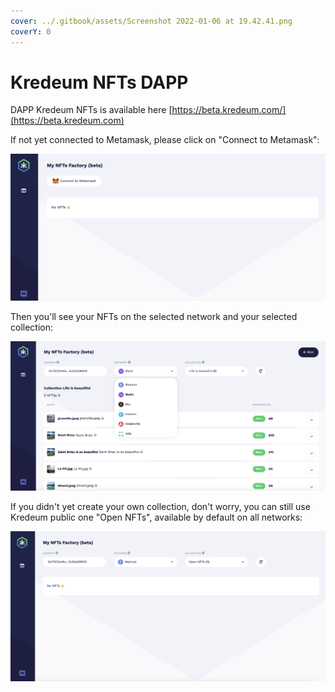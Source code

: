 ```yaml
---
cover: ../.gitbook/assets/Screenshot 2022-01-06 at 19.42.41.png
coverY: 0
---
```


# Kredeum NFTs DAPP

DAPP Kredeum NFTs is available here [https://beta.kredeum.com/](https://beta.kredeum.com)

If not yet connected to Metamask, please click on "Connect to Metamask":

![](<../.gitbook/assets/Screenshot 2022-01-06 at 19.34.00.png>)

Then you'll see your NFTs on the selected network and your selected collection:

![](<../.gitbook/assets/Screenshot 2022-01-06 at 19.36.53.png>)

If you didn't yet create your own collection, don't worry, you can still use Kredeum public one "Open NFTs", available by default on all networks:

![](<../.gitbook/assets/Screenshot 2022-01-06 at 19.38.00.png>)

